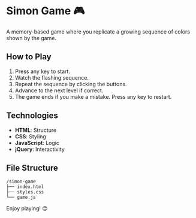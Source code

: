 # Simon Game 🎮

A memory-based game where you replicate a growing sequence of colors shown by the game.

## How to Play
1. Press any key to start.
2. Watch the flashing sequence.
3. Repeat the sequence by clicking the buttons.
4. Advance to the next level if correct.
5. The game ends if you make a mistake. Press any key to restart.

## Technologies
- **HTML**: Structure
- **CSS**: Styling
- **JavaScript**: Logic
- **jQuery**: Interactivity

## File Structure
```
/simon-game
├── index.html
├── styles.css
└── game.js
```

Enjoy playing! 😊